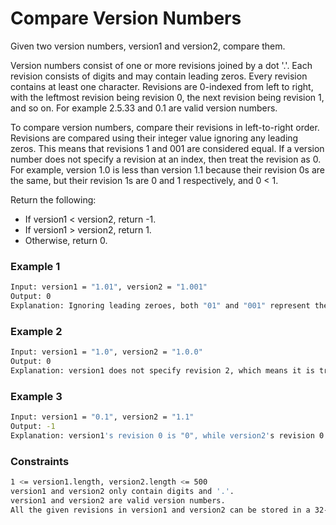 # Compare Version Numbers

Given two version numbers, version1 and version2, compare them.

Version numbers consist of one or more revisions joined by a dot '.'. Each revision consists of digits and may contain leading zeros. Every revision contains at least one character. Revisions are 0-indexed from left to right, with the leftmost revision being revision 0, the next revision being revision 1, and so on. For example 2.5.33 and 0.1 are valid version numbers.

To compare version numbers, compare their revisions in left-to-right order. Revisions are compared using their integer value ignoring any leading zeros. This means that revisions 1 and 001 are considered equal. If a version number does not specify a revision at an index, then treat the revision as 0. For example, version 1.0 is less than version 1.1 because their revision 0s are the same, but their revision 1s are 0 and 1 respectively, and 0 < 1.

Return the following:

- If version1 < version2, return -1.
- If version1 > version2, return 1.
- Otherwise, return 0.

### Example 1
```sh
Input: version1 = "1.01", version2 = "1.001"
Output: 0
Explanation: Ignoring leading zeroes, both "01" and "001" represent the same integer "1".
```

### Example 2
```sh
Input: version1 = "1.0", version2 = "1.0.0"
Output: 0
Explanation: version1 does not specify revision 2, which means it is treated as "0".
```

### Example 3
```sh
Input: version1 = "0.1", version2 = "1.1"
Output: -1
Explanation: version1's revision 0 is "0", while version2's revision 0 is "1". 0 < 1, so version1 < version2.
```

### Constraints
```sh
1 <= version1.length, version2.length <= 500
version1 and version2 only contain digits and '.'.
version1 and version2 are valid version numbers.
All the given revisions in version1 and version2 can be stored in a 32-bit integer.
```
